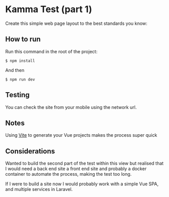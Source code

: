 # Kamma Test (part 1)
<p>Create this simple web page layout to the best standards you know:</p>

## How to run
<p>Run this command in the root of the project:</p>

```console
$ npm install
```

And then

```console
$ npm run dev
```

## Testing
<p>
You can check the site from your mobile using the network url.
</p>

## Notes

<p>

Using [Vite](https://laravel.com/docs/routing) 
to generate your Vue projects makes the process super quick
</p>

## Considerations

<p>

Wanted to build the second part of the test within this view but realised that
I would need a back end site a front end site and probably a docker container to automate the process, 
making the test too long. 
</p>

<p>
 If I were to build a site now I would probably work with a simple Vue SPA,
and multiple services in Laravel.</p>
